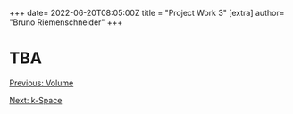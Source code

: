+++
date= 2022-06-20T08:05:00Z
title = "Project Work 3"
[extra]
author= "Bruno Riemenschneider"
+++

# TBA

[Previous: Volume](../volume) 

[Next: k-Space](../projectiondomain)



